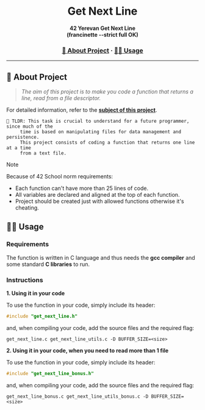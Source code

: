 <a name="readme-top"></a>
<div align="center">


  <!-- Project Name -->
  <h1>Get Next Line</h1>
  
  <!-- Short Description -->
  <p align="center">
	  <b>42 Yerevan Get Next Line</b><br>
	  <b>(francinette --strict full OK)</b><br>
  </p>

  <h3>
      <a href="#-about-project">📜 About Project</a>
    <span> · </span>
      <a href="#-usage">👨‍💻 Usage</a>
  </h3>
</div>

---

## 📜 About Project

> _The aim of this project is to make you code a function that returns a line, read from a file descriptor._

For detailed information, refer to the [**subject of this project**](subject/en.subject.pdf).

	🚀 TLDR: This task is crucial to understand for a future programmer, since much of the 
		 time is based on manipulating files for data management and persistence.
		 This project consists of coding a function that returns one line at a time 
		 from a text file.
   
> [!NOTE]  
> Because of 42 School norm requirements:
> * Each function can't have more than 25 lines of code.
> * All variables are declared and aligned at the top of each function.
> * Project should be created just with allowed functions otherwise it's cheating.

## 👨‍💻 Usage
### Requirements

The function is written in C language and thus needs the **gcc compiler** and some standard **C libraries** to run.

### Instructions
**1. Using it in your code**

To use the function in your code, simply include its header:

```C
#include "get_next_line.h"
```
and, when compiling your code, add the source files and the required flag:

```shell
get_next_line.c get_next_line_utils.c -D BUFFER_SIZE=<size>
```

**2. Using it in your code, when you need to read more than 1 file**

To use the function in your code, simply include its header:

```C
#include "get_next_line_bonus.h"
```
and, when compiling your code, add the source files and the required flag:

```shell
get_next_line_bonus.c get_next_line_utils_bonus.c -D BUFFER_SIZE=<size>
```
